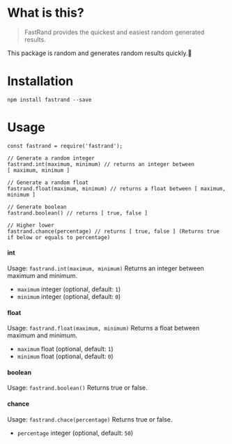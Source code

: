 # What is this?

> FastRand provides the quickest and easiest random generated results.

This package is random and generates random results quickly.🎲

# Installation

`npm install fastrand --save`

# Usage

```
const fastrand = require('fastrand');

// Generate a random integer
fastrand.int(maximum, minimum) // returns an integer between [ maximum, minimum ]

// Generate a random float
fastrand.float(maximum, minimum) // returns a float between [ maximum, minimum ]

// Generate boolean
fastrand.boolean() // returns [ true, false ]

// Higher lower
fastrand.chance(percentage) // returns [ true, false ] (Returns true if below or equals to percentage)
```

#### int

Usage: `fastrand.int(maximum, minimum)`
Returns an integer between maximum and minimum.

* `maximum` integer (optional, default: `1`)
* `minimum` integer (optional, default: `0`)

#### float

Usage: `fastrand.float(maximum, minimum)`
Returns a float between maximum and minimum.

* `maximum` float (optional, default: `1`)
* `minimum` float (optional, default: `0`)

#### boolean

Usage: `fastrand.boolean()`
Returns true or false.

#### chance

Usage: `fastrand.chace(percentage)`
Returns true or false.

* `percentage` integer (optional, default: `50`)